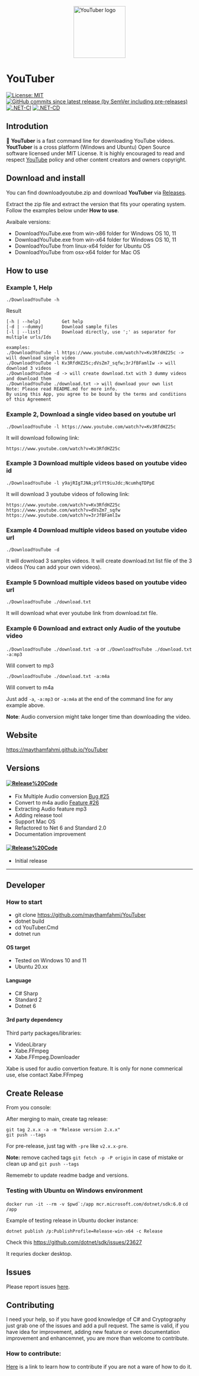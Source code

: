 <a href="https://github.com/maythamfahmi/YouTuber/blob/main/LICENSE.txt">
<img 
    style="display: block; margin-left: auto; margin-right: auto; height: 140px; width: 140px;"
    src="https://github.com/maythamfahmi/YouTuber/blob/main/logo.png" 
    alt="YouTuber logo">
</img>
</a>

# YouTuber

[![License: MIT](https://img.shields.io/badge/License-MIT-green.svg)](https://github.com/maythamfahmi/YouTuber/blob/main/LICENSE.txt)
[![GitHub commits since latest release (by SemVer including pre-releases)](https://img.shields.io/github/commits-since/maythamfahmi/youtuber/v2.5.6?include_prereleases)](https://github.com/maythamfahmi/YouTuber/releases/tag/v2.5.6)
[![.NET-CI](https://github.com/maythamfahmi/YouTuber/actions/workflows/ci.yml/badge.svg)](https://github.com/maythamfahmi/YouTuber/actions/workflows/ci.yml)
[![.NET-CD](https://github.com/maythamfahmi/YouTuber/actions/workflows/release-windows.yml/badge.svg)](https://github.com/maythamfahmi/YouTuber/actions/workflows/release-windows.yml)

## Introdution
:rocket: **YouTuber** is a fast command line for downloading YouTube videos. 
**YoutTuber** is a cross platform (Windows and Ubuntu) Open Source software licensed under MIT License.
It is highly encouraged to read and respect [YouTube][1] policy and other content creators and owners copyright.

## Download and install
You can find downloadyoutube.zip and download **YouTuber** via [Releases](https://github.com/maythamfahmi/YouTuber/releases).

Extract the zip file and extract the version that fits your operating system. Follow the examples below under **How to use**.

Avaibale versions:
- DownloadYouTube.exe from win-x86 folder for Windows OS 10, 11
- DownloadYouTube.exe from win-x64 folder for Windows OS 10, 11 
- DownloadYouTube from linux-x64 folder for Ubuntu OS
- DownloadYouTube from osx-x64 folder for Mac OS

## How to use

### Example 1, Help
```./DownloadYouTube -h```

Result

```
[-h | --help]        Get help
[-d | --dummy]       Download sample files
[-l | --list]        Download directly, use ';' as separator for multiple urls/Ids

examples:
./DownloadYouTube -l https://www.youtube.com/watch?v=Kv3RfdHZ25c -> will download single video
./DownloadYouTube -l Kv3RfdHZ25c;dVsZm7_sqfw;3rJfBFamlIw -> will download 3 videos
./DownloadYouTube -d -> will create download.txt with 3 dummy videos and download them
./DownloadYouTube ./download.txt -> will download your own list
Note: Please read README.md for more info.
By using this App, you agree to be bound by the terms and conditions of this Agreement
```

### Example 2, Download a single video based on youtube url
```./DownloadYouTube -l https://www.youtube.com/watch?v=Kv3RfdHZ25c```

It will download following link:

```
https://www.youtube.com/watch?v=Kv3RfdHZ25c
```

### Example 3 Download multiple videos based on youtube video id
```./DownloadYouTube -l y9ajRIgTJNA;pYlYt9iuJdc;NcumhqTDPpE```

It will download 3 youtube videos of following link:

```
https://www.youtube.com/watch?v=Kv3RfdHZ25c
https://www.youtube.com/watch?v=dVsZm7_sqfw
https://www.youtube.com/watch?v=3rJfBFamlIw
```

### Example 4 Download multiple videos based on youtube video url
```./DownloadYouTube -d```

It will download 3 samples videos. It will create download.txt list file of the 3 videos (You can add your own videos).

### Example 5 Download multiple videos based on youtube video url
```./DownloadYouTube ./download.txt```

It will download what ever youtube link from download.txt file.

### Example 6 Download and extract only Audio of the youtube video
```./DownloadYouTube ./download.txt -a```
or
```./DownloadYouTube ./download.txt -a:mp3```

Will convert to mp3

```./DownloadYouTube ./download.txt -a:m4a```

Will convert to m4a

Just add ```-a```, ```-a:mp3``` or ```-a:m4a``` at the end of the command line for any example above.

**Note**: Audio conversion might take longer time than downloading the video.

## Website

https://maythamfahmi.github.io/YouTuber

## Versions

#### [![Release%20Code](https://img.shields.io/badge/release%20code-v2.5.6-blue?style=social)](https://github.com/maythamfahmi/YouTuber/releases/tag/v2.5.6)
- Fix Multiple Audio conversion [Bug #25](https://github.com/maythamfahmi/YouTuber/issues/25)
- Convert to m4a audio [Feature #26](https://github.com/maythamfahmi/YouTuber/issues/25)
- Extracting Audio feature mp3
- Adding release tool
- Support Mac OS
- Refactored to Net 6 and Standard 2.0
- Documentation improvement

#### [![Release%20Code](https://img.shields.io/badge/release%20code-1.0.1-blue?style=social)](https://github.com/maythamfahmi/YouTuber/releases/tag/1.0.1)
- Initial release

<be />
<be />
<hr />
<be />
<be />

## Developer

### How to start
- git clone https://github.com/maythamfahmi/YouTuber
- dotnet build
- cd YouTuber.Cmd
- dotnet run

#### OS target
- Tested on Windows 10 and 11
- Ubuntu 20.xx
#### Language
- C# Sharp
- Standard 2
- Dotnet 6
#### 3rd party dependency
Third party packages/libraries:
- VideoLibrary
- Xabe.FFmpeg 
- Xabe.FFmpeg.Downloader

Xabe is used for audio convertion feature. It is only for none commerical use, else contact Xabe.FFmpeg

## Create Release
From you console:

After merging to main, create tag release:

```
git tag 2.x.x -a -m "Release version 2.x.x"
git push --tags
```

For pre-release, just tag with ```-pre``` like ```v2.x.x-pre```.

**Note:** remove cached tags ```git fetch -p -P origin``` in case of mistake or clean up and ```git push --tags```

Rememebr to update readme badge and versions.

### Testing with Ubuntu on Windows environment

```docker run -it --rm -v $pwd`:/app mcr.microsoft.com/dotnet/sdk:6.0```
```cd /app```

Example of testing release in Ubuntu docker instance:

```dotnet publish /p:PublishProfile=Release-win-x64 -c Release```

Check this https://github.com/dotnet/sdk/issues/23627

It requries docker desktop.

## Issues

Please report issues [here](https://github.com/maythamfahmi/YouTuber/issues).

## Contributing

I need your help, so if you have good knowledge of C# and Cryptography just grab one of the issues and add a pull request.
The same is valid, if you have idea for improvement, adding new feature or even documentation improvement and enhancemnet, you are more than welcome to contribute.

### How to contribute:

[Here](https://www.dataschool.io/how-to-contribute-on-github/) is a link to learn how to contribute if you are not a ware of how to do it.


[1]: http://youtube.com
